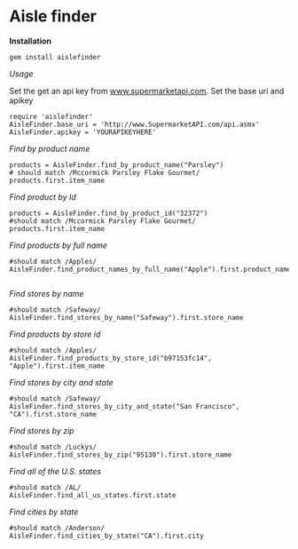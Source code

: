 Aisle finder
===============================

**Installation**

``` 
gem install aislefinder
```

*Usage*

Set the get an api key from www.supermarketapi.com.
Set the base uri and apikey

```
require 'aislefinder'
AisleFinder.base_uri = 'http://www.SupermarketAPI.com/api.asmx'
AisleFinder.apikey = 'YOURAPIKEYHERE'
```

*Find by product name*

``` 
products = AisleFinder.find_by_product_name("Parsley") 
# should match /Mccormick Parsley Flake Gourmet/
products.first.item_name  
```
 
*Find product by Id*

```
products = AisleFinder.find_by_product_id("32372")
#should match /Mccormick Parsley Flake Gourmet/
products.first.item_name 
```

*Find products by full name*

```
#should match /Apples/
AisleFinder.find_product_names_by_full_name("Apple").first.product_name
 
```

*Find stores by name*

```
#should match /Safeway/  
AisleFinder.find_stores_by_name("Safeway").first.store_name 
```

*Find products by store id*

```
#should match /Apples/  
AisleFinder.find_products_by_store_id("b97153fc14", "Apple").first.item_name
```

*Find stores by city and state*

```
#should match /Safeway/  
AisleFinder.find_stores_by_city_and_state("San Francisco", "CA").first.store_name 
```

*Find stores by zip*

```
#should match /Luckys/  
AisleFinder.find_stores_by_zip("95130").first.store_name 
```

*Find all of the U.S. states*

```
#should match /AL/  
AisleFinder.find_all_us_states.first.state 
```

*Find cities by state*

```
#should match /Anderson/  
AisleFinder.find_cities_by_state("CA").first.city 
```



